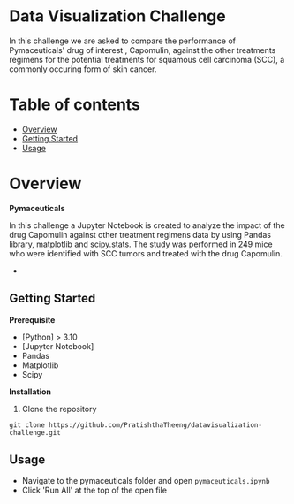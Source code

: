 # Data Visualization Challenge

In this challenge we are asked to compare the performance of Pymaceuticals' drug of interest , Capomulin, against the other treatments regimens for the potential treatments for squamous cell carcinoma (SCC), a commonly occuring form of skin cancer.

# Table of contents

 -  [Overview](#overview)
-   [Getting Started](#getting-started)
 -   [Usage](#usage)
 

# Overview

**Pymaceuticals**

In this challenge a Jupyter Notebook is created to analyze the impact of the drug Capomulin against other treatment regimens data by using Pandas library, matplotlib and scipy.stats. The study was performed in 249 mice who were identified with SCC tumors and treated with the drug Capomulin.

- 
## Getting Started

**Prerequisite**

- [Python] > 3.10
- [Jupyter Notebook]
- Pandas
- Matplotlib
- Scipy

**Installation**

1. Clone the repository

```
git clone https://github.com/PratishthaTheeng/datavisualization-challenge.git
```

## Usage
- Navigate to the pymaceuticals folder and open `pymaceuticals.ipynb`
- Click 'Run All' at the top of the open file
  
